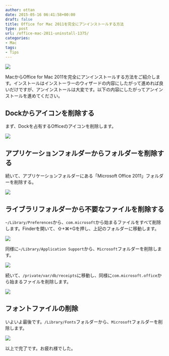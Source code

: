 ```yaml
---
author: ottan
date: 2015-05-16 06:41:58+00:00
draft: false
title: Office for Mac 2011を完全にアンインストールする方法
type: post
url: /office-mac-2011-uninstall-1375/
categories:
- Mac
tags:
- Tips
---
```


![](/uploads/2015/05/150516-5556e344ae76f.jpg)






MacからOffice for Mac 2011を完全にアンインストールする方法をご紹介します。インストールはインストーラーのウィザードの内容にしたがって進めれば良いだけですが、アンインストールは大変です。以下の内容にしたがってアンインストールを進めてください。





## Dockからアイコンを削除する





まず、Dockを占有するOfficeのアイコンを削除します。





![](/uploads/2015/05/150516-5556e345baeb5.png)






## アプリケーションフォルダーからフォルダーを削除する





続いて、アプリケーションフォルダーにある「Microsoft Office 2011」フォルダーを削除する。





![](/uploads/2015/05/150516-5556e347a33de.png)






## ライブラリフォルダーから不要なファイルを削除する





`~/Library/Preferences`から、`com.microsoft`から始まるファイルをすべて削除します。Finderを開いて、⇧+⌘+Gを押し、上記のフォルダーに移動します。





![](/uploads/2015/05/150516-5556e34b634a4.png)






同様に`~/Library/Application Support`から、`Microsoft`フォルダーを削除します。





![](/uploads/2015/05/150516-5556e34f05cba.png)






続いて、`/private/var/db/receipts`に移動し、同様に`com.microsoft.office`から始まるファイルを削除します。





![](/uploads/2015/05/150516-5556e352d60ee.png)






## フォントファイルの削除





いよいよ最後です。`/Library/Fonts`フォルダーから、`Microsoft`フォルダーを削除します。





![](/uploads/2015/05/150516-5556e356c43fc.png)






以上で完了です。お疲れ様でした。
